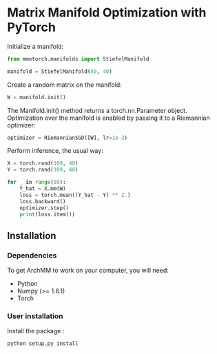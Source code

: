 # Matrix Manifold Optimization with PyTorch

Initialize a manifold:
```python
from mmotorch.manifolds import StiefelManifold

manifold = StiefelManifold(40, 40)
```

Create a random matrix on the manifold:
```python
W = manifold.init()
```

The Manifold.init() method returns a torch.nn.Parameter object.
Optimization over the manifold is enabled by passing it to
a Riemannian optimizer:
```python
optimizer = RiemannianSGD([W], lr=1e-2)
```

Perform inference, the usual way:
```python
X = torch.rand(100, 40)
Y = torch.rand(100, 40)

for _ in range(50):
    Y_hat = X.mm(W)
    loss = torch.mean((Y_hat - Y) ** 2.)
    loss.backward()
    optimizer.step()
    print(loss.item())
```


Installation
------------

### Dependencies


To get ArchMM to work on your computer, you will need:

- Python
- Numpy (>= 1.6.1)
- Torch

### User installation

Install the package :
```
python setup.py install
```
